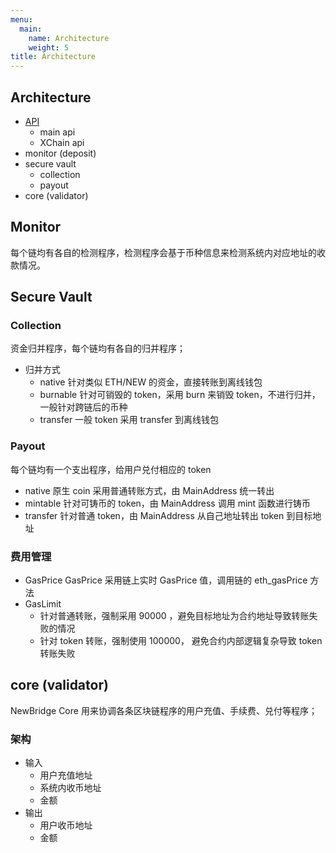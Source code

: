 ```yaml
---
menu:
  main:
    name: Architecture
    weight: 5
title: Architecture
---
```


## Architecture

- [API](api/README.md)
  - main api
  - XChain api
- monitor (deposit)
- secure vault
  - collection
  - payout
- core (validator)

## Monitor

每个链均有各自的检测程序，检测程序会基于币种信息来检测系统内对应地址的收款情况。

## Secure Vault

### Collection

资金归并程序，每个链均有各自的归并程序；

- 归并方式
  - native
    针对类似 ETH/NEW 的资金，直接转账到离线钱包
  - burnable
    针对可销毁的 token，采用 burn 来销毁 token，不进行归并，一般针对跨链后的币种
  - transfer
    一般 token 采用 transfer 到离线钱包

### Payout

每个链均有一个支出程序，给用户兑付相应的 token

- native
  原生 coin 采用普通转账方式，由 MainAddress 统一转出
- mintable
  针对可铸币的 token，由 MainAddress 调用 mint 函数进行铸币
- transfer
  针对普通 token，由 MainAddress 从自己地址转出 token 到目标地址

### 费用管理

- GasPrice
  GasPrice 采用链上实时 GasPrice 值，调用链的 eth_gasPrice 方法
- GasLimit
  - 针对普通转账，强制采用 90000 ，避免目标地址为合约地址导致转账失败的情况
  - 针对 token 转账，强制使用 100000， 避免合约内部逻辑复杂导致 token 转账失败

## core (validator)

NewBridge Core 用来协调各条区块链程序的用户充值、手续费、兑付等程序；

### 架构

- 输入
  - 用户充值地址
  - 系统内收币地址
  - 金额
- 输出
  - 用户收币地址
  - 金额
